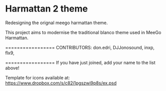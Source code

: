 Harmattan 2 theme
=================

Redesigning the orignal meego harmattan theme.

This project aims to modernise the traditional blanco theme used in MeeGo Harmattan.

=================
CONTRIBUTORS:
don.edri,
DJJonosound,
inxp,
flx9,

=================
If you have just joined, add your name to the list above!

Template for icons available at:
https://www.dropbox.com/s/c82i1pgszwi9p8s/ex.psd
